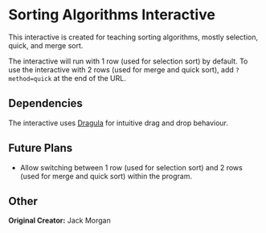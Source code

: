 # Sorting Algorithms Interactive

This interactive is created for teaching sorting algorithms, mostly selection, quick, and merge sort.

The interactive will run with 1 row (used for selection sort) by default.
To use the interactive with 2 rows (used for merge and quick sort), add `?method=quick` at the end of the URL.

## Dependencies

The interactive uses [Dragula](https://github.com/bevacqua/dragula) for intuitive drag and drop behaviour.

## Future Plans

- Allow switching between 1 row (used for selection sort) and 2 rows (used for merge and quick sort) within the program.

## Other

**Original Creator:** Jack Morgan
